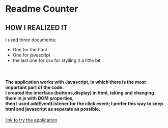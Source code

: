 # Readme Counter
<h2> HOW I REALIZED IT </h2>
I used three documents:
<ul>
<li> One for the html </li>
<li> One for javascript </li>
<li> the last one for css for styiling it a little bit </li>
</ul>
<br>
<h4> The application works with Javascript, in which there is the most important part of the code.
<br>
I created the interface (buttons,display) in html, taking and changing them in js with DOM properties,
<br>
then I used addEventListener for the click event; I prefer this way to keep html and javascript as separate as possible. </h4>

<a href = "https://samc-dev.github.io/SamC-dev-counter.github.io/" target="_blank"> link to try the application </a> 
